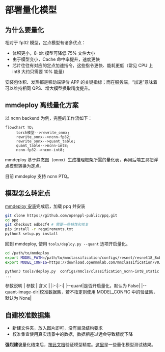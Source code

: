 # 部署量化模型

## 为什么要量化

相对于 fp32 模型，定点模型有诸多优点：

* 体积更小，8-bit 模型可降低 75% 文件大小
* 由于模型变小，Cache 命中率提升，速度更快
* 芯片往往有对应的定点加速指令，这些指令更快、能耗更低（常见 CPU 上 int8 大约只需要 10% 能量）

安装包体积、发热都是移动端评价 APP 的关键指标；而在服务端，“加速”意味着可以维持相同 QPS、增大模型换取精度提升。

## mmdeploy 离线量化方案

以 ncnn backend 为例，完整的工作流如下：

```mermaid
flowchart TD;
     torch模型-->rewrite_onnx;
     rewrite_onnx-->ncnn-fp32;
     rewrite_onnx-->quant_table;
     quant_table-->ncnn-int8;
     ncnn-fp32-->ncnn-int8;
```

mmdeploy 基于静态图（onnx）生成推理框架所需的量化表，再用后端工具把浮点模型转换为定点。

目前 mmdeploy 支持 ncnn PTQ。

## 模型怎么转定点

[mmdeploy 安装](../01-how-to-build/build_from_source.md)完成后，加载 ppq 并安装

```bash
git clone https://github.com/openppl-public/ppq.git
cd ppq
git checkout edbecf4 # 需要一些特性和修复
pip install -r requirements.txt
python3 setup.py install
```

回到 mmdeploy, 使用 `tools/deploy.py --quant` 选项开启量化。

```bash
cd /path/to/mmdeploy
export MODEL_PATH=/path/to/mmclassification/configs/resnet/resnet18_8xb16_cifar10.py
export MODEL_CONFIG=https://download.openmmlab.com/mmclassification/v0/resnet/resnet18_b16x8_cifar10_20210528-bd6371c8.pth

python3 tools/deploy.py  configs/mmcls/classification_ncnn-int8_static.py  ${MODEL_CONFIG}  ${MODEL_PATH}   /path/to/self-test.png   --work-dir work_dir --device cpu --quant --quant-image-dir /path/to/images
...
```

参数说明
| 参数 | 含义 |
|:-:|:-:|
|--quant|是否开启量化，默认为 False|
|--quant-image-dir|校准数据集，若不指定则使用 MODEL_CONFIG 中的验证集，默认为 None|


## 自建校准数据集

* 新建文件夹，放入图片即可，没有目录结构要求
* 校准集宜使用真实场景中的数据，数据相差过远会导致精度下降

**强烈建议**量化结束后，[按此文档](./profile_model.md)验证模型精度。[这里](../03-benchmark/quantization.md)是一些量化模型测试结果。
